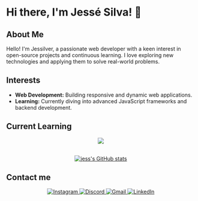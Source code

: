 <h1>Hi there, I'm Jessé Silva! 👋</h1>

<h2>About Me</h2>
<p>Hello! I'm <span>Jessilver</span>, a passionate web developer with a keen interest in open-source projects and continuous learning. I love exploring new technologies and applying them to solve real-world problems.</p>

<h2>Interests</h2>
<ul>
    <li><strong>Web Development:</strong> Building responsive and dynamic web applications.</li>
    <li><strong>Learning:</strong> Currently diving into advanced JavaScript frameworks and backend development.</li>
</ul>

<h2>Current Learning</h2>

<p align="center">
  <a href="https://skillicons.dev">
    <img src="https://skillicons.dev/icons?i=django,laravel,docker,python,php" />
  </a>
</p>

<br>

<div align="center">
    <a href="https://github.com/anuraghazra/github-readme-stats">
        <img src="https://github-readme-stats.vercel.app/api?username=jessilver&show_icons=true&theme=dracula" alt="jess's GitHub stats">
    </a>
</div>

<h2>Contact me</h2>

<p align="center">
    <a href="https://instagram.com/jes.silv4" target="_blank">
        <img src="https://img.shields.io/badge/-Instagram-%23E4405F?style=for-the-badge&logo=instagram&logoColor=white" alt="Instagram">
    </a>
    <a href="#" target="_blank">
        <img src="https://img.shields.io/badge/Discord-7289DA?style=for-the-badge&logo=discord&logoColor=white" alt="Discord">
    </a>
    <a href="mailto:jesse1eliseu@gmail.com" target="_blank">
        <img src="https://img.shields.io/badge/-Gmail-%23333?style=for-the-badge&logo=gmail&logoColor=white" alt="Gmail">
    </a>
    <a href="https://www.linkedin.com/in/jess%C3%A9-eliseu-nunes-da-silva-68283127b/" target="_blank">
        <img src="https://img.shields.io/badge/-LinkedIn-%230077B5?style=for-the-badge&logo=linkedin&logoColor=white" alt="LinkedIn">
    </a>
</p>
